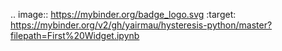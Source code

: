 .. image:: https://mybinder.org/badge_logo.svg
 :target: https://mybinder.org/v2/gh/yairmau/hysteresis-python/master?filepath=First%20Widget.ipynb
